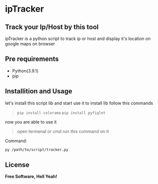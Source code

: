 # ipTracker
## Track your Ip/Host by this tool
ipTracker is a python script to track ip or host and display it's location on google maps on browser
## Pre requirements
- Python(3.9.1)
- pip

## Installition and Usage

let's install this script lib and start use it
to install lib follow this commands
>```pip install colorama```
> ```pip install pyfiglet```

now you are able to use it 
>open termenal or cmd 
>run this command  on it

Command:
```sh
py /path/to/script/tracker.py
```


## License

**Free Software, Hell Yeah!**
